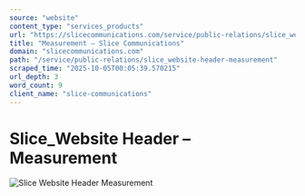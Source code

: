 ```yaml
---
source: "website"
content_type: "services_products"
url: "https://slicecommunications.com/service/public-relations/slice_website-header-measurement"
title: "Measurement – Slice Communications"
domain: "slicecommunications.com"
path: "/service/public-relations/slice_website-header-measurement"
scraped_time: "2025-10-05T00:05:39.570215"
url_depth: 3
word_count: 9
client_name: "slice-communications"
---
```


# Slice\_Website Header – Measurement

![Slice Website Header Measurement](https://slicecommunications.com/wp-content/uploads/2019/11/Slice_Website-Header-Measurement.png)